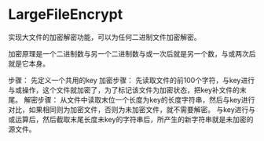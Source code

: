 # LargeFileEncrypt
实现大文件的加密解密功能，可以为任何二进制文件加密解密。

加密原理是一个二进制数与另一个二进制数与或一次后就是另一个数，与或两次后就是它本身。

步骤：
先定义一个共用的key
加密步骤：
先读取文件的前100个字符，与key进行与或操作，这个文件就加密了，为了标记该文件为加密状态，把key补文件的末尾。
解密步骤：
从文件中读取末位一个长度为key的长度字符串，然后与key进行对比，如果相同则为加密文件，否则为未加密文件，就不需要解密。
与key进行与或运算后，然后截取末尾长度未key的字符串后，所产生的新字符串就是未加密的源文件。
